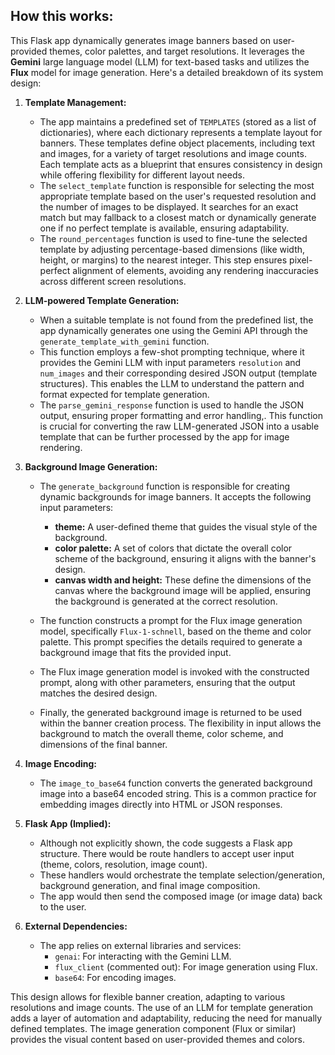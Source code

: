 ## How this works:
This Flask app dynamically generates image banners based on user-provided themes, color palettes, and target resolutions. It leverages the **Gemini** large language model (LLM) for text-based tasks and utilizes the **Flux** model for image generation. Here's a detailed breakdown of its system design:

1. **Template Management:**
    - The app maintains a predefined set of `TEMPLATES` (stored as a list of dictionaries), where each dictionary represents a template layout for banners. These templates define object placements, including text and images, for a variety of target resolutions and image counts. Each template acts as a blueprint that ensures consistency in design while offering flexibility for different layout needs.
    - The `select_template` function is responsible for selecting the most appropriate template based on the user's requested resolution and the number of images to be displayed. It searches for an exact match but may fallback to a closest match or dynamically generate one if no perfect template is available, ensuring adaptability.
    - The `round_percentages` function is used to fine-tune the selected template by adjusting percentage-based dimensions (like width, height, or margins) to the nearest integer. This step ensures pixel-perfect alignment of elements, avoiding any rendering inaccuracies across different screen resolutions.

2. **LLM-powered Template Generation:**
    - When a suitable template is not found from the predefined list, the app dynamically generates one using the Gemini API through the `generate_template_with_gemini` function.
    - This function employs a few-shot prompting technique, where it provides the Gemini LLM with input parameters `resolution` and `num_images` and their corresponding desired JSON output (template structures). This enables the LLM to understand the pattern and format expected for template generation.
    - The `parse_gemini_response` function is used to handle the JSON output, ensuring proper formatting and error handling,. This function is crucial for converting the raw LLM-generated JSON into a usable template that can be further processed by the app for image rendering.

3. **Background Image Generation:**
    - The `generate_background` function is responsible for creating dynamic backgrounds for image banners. It accepts the following input parameters:
        - **theme:** A user-defined theme that guides the visual style of the background.
        - **color palette:** A set of colors that dictate the overall color scheme of the background, ensuring it aligns with the banner's design.
        - **canvas width and height:** These define the dimensions of the canvas where the background image will be applied, ensuring the background is generated at the correct resolution.
    - The function constructs a prompt for the Flux image generation model, specifically `Flux-1-schnell`, based on the theme and color palette. This prompt specifies the  details required to generate a background image that fits the provided input.

    - The Flux image generation model is invoked with the constructed prompt, along with other parameters, ensuring that the output matches the desired design.

    - Finally, the generated background image is returned to be used within the banner creation process. The flexibility in input allows the background to match the overall theme, color scheme, and dimensions of the final banner.

4. **Image Encoding:**
    - The `image_to_base64` function converts the generated background image into a base64 encoded string. This is a common practice for embedding images directly into HTML or JSON responses.

5. **Flask App (Implied):**
    - Although not explicitly shown, the code suggests a Flask app structure.  There would be route handlers to accept user input (theme, colors, resolution, image count).
    - These handlers would orchestrate the template selection/generation, background generation, and final image composition.
    - The app would then send the composed image (or image data) back to the user.

6. **External Dependencies:**
    - The app relies on external libraries and services:
        - `genai`: For interacting with the Gemini LLM.
        - `flux_client` (commented out):  For image generation using Flux.
        - `base64`: For encoding images.


This design allows for flexible banner creation, adapting to various resolutions and image counts. The use of an LLM for template generation adds a layer of automation and adaptability, reducing the need for manually defined templates.  The image generation component (Flux or similar) provides the visual content based on user-provided themes and colors.
